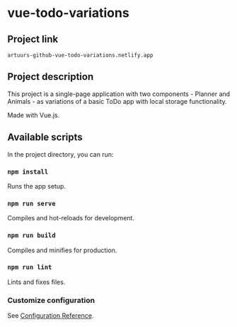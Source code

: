 # vue-todo-variations

## Project link
```
artuurs-github-vue-todo-variations.netlify.app
```

## Project description

This project is a single-page application with two components - Planner and Animals - as variations of a basic ToDo app with local storage functionality.

Made with Vue.js.

## Available scripts

In the project directory, you can run:

### `npm install`
Runs the app setup.

### `npm run serve`
Compiles and hot-reloads for development.

### `npm run build`
Compiles and minifies for production.

### `npm run lint`
Lints and fixes files.

### Customize configuration
See [Configuration Reference](https://cli.vuejs.org/config/).

